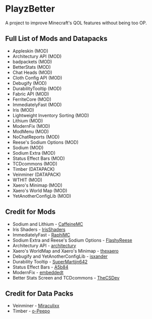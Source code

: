 # PlayzBetter
A project to improve Minecraft's QOL features without being too OP.


## Full List of Mods and Datapacks
- Appleskin (MOD)
- Architectury API (MOD)
- badpackets (MOD)
- BetterStats (MOD)
- Chat Heads (MOD)
- Cloth Config API (MOD)
- Debugify (MOD)
- DurabilityTooltip (MOD)
- Fabric API (MOD)
- FerriteCore (MOD)
- ImmediatelyFast (MOD)
- Iris (MOD)
- Lightweight Inventory Sorting (MOD)
- Lithium (MOD)
- ModernFix (MOD)
- ModMenu (MOD)
- NoChatReports (MOD)
- Reese's Sodium Options (MOD)
- Sodium (MOD)
- Sodium Extra (MOD)
- Status Effect Bars (MOD)
- TCDcommons (MOD)
- Timber (DATAPACK)
- Veinminer (DATAPACK)
- WTHIT (MOD)
- Xaero's Minimap (MOD)
- Xaero's World Map (MOD)
- YetAnotherConfigLib (MOD)

## Credit for Mods

 - Sodium and Lithium - [CaffeineMC](https://github.com/CaffeineMC/caffeine-meta/wiki/FAQ)
 - Iris Shaders - [IrisShaders](https://github.com/IrisShaders/Iris/blob/multiloader-new/LICENSE)
 - ImmediatelyFast - [RaphiMC](https://modrinth.com/user/RaphiMC) 
 - Sodium Extra and Reese's Sodium Options - [FlashyReese](https://modrinth.com/user/FlashyReese)
 - Architectury API  - [architectury](https://modrinth.com/organization/architectury) 
 - Xaero's WorldMap and Xaero's Minimap - [thexaero](https://modrinth.com/user/thexaero) 
 - Debugify and YetAnotherConfigLib - [isxander](https://modrinth.com/user/isxander)
 - Durability Tooltip - [SuperMartijn642](https://modrinth.com/user/SuperMartijn642) 
 - Status Effect Bars - [A5b84](https://modrinth.com/user/A5b84) 
 - ModernFix - [embeddedt](https://modrinth.com/user/embeddedt) 
 - Better Stats Screen and TCDcommons - [TheCSDev](https://modrinth.com/user/TheCSDev)

## Credit for Data Packs

 - Veinminer - [Miraculixx](https://modrinth.com/user/Miraculixx)
 - Timber - [o-Peepo](https://modrinth.com/user/o-Peepo)
